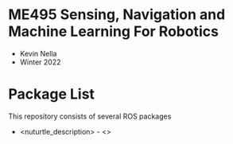 # ME495 Sensing, Navigation and Machine Learning For Robotics
* Kevin Nella
* Winter 2022
# Package List
This repository consists of several ROS packages
- <nuturtle_description> - <>